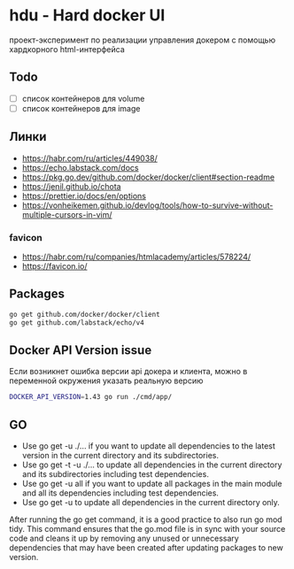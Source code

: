 # hdu - Hard docker UI

проект-эксперимент по реализации управления докером с помощью хардкорного html-интерфейса

## Todo

- [ ] список контейнеров для volume
- [ ] список контейнеров для image

## Линки

- https://habr.com/ru/articles/449038/
- https://echo.labstack.com/docs
- https://pkg.go.dev/github.com/docker/docker/client#section-readme
- https://jenil.github.io/chota
- https://prettier.io/docs/en/options
- https://vonheikemen.github.io/devlog/tools/how-to-survive-without-multiple-cursors-in-vim/

### favicon

- https://habr.com/ru/companies/htmlacademy/articles/578224/
- https://favicon.io/

## Packages

```bash
go get github.com/docker/docker/client
go get github.com/labstack/echo/v4
```

## Docker API Version issue

Если возникнет ошибка версии api докера и клиента, можно в переменной окружения указать реальную версию

```bash
DOCKER_API_VERSION=1.43 go run ./cmd/app/
```

## GO

- Use go get -u ./... if you want to update all dependencies to the latest version in the current directory and its subdirectories.
- Use go get -t -u ./... to update all dependencies in the current directory and its subdirectories including test dependencies.
- Use go get -u all if you want to update all packages in the main module and all its dependencies including test dependencies.
- Use go get -u to update all dependencies in the current directory only.

After running the go get command, it is a good practice to also run go mod tidy. This command ensures that the go.mod file is in sync with your source code and cleans it up by removing any unused or unnecessary dependencies that may have been created after updating packages to new version.
